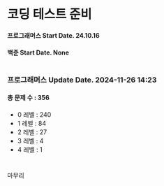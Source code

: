 # 코딩 테스트 준비

#### 프로그래머스 Start Date. 24.10.16
#### 백준 Start Date. None

# 
### 프로그래머스 Update Date. 2024-11-26 14:23
#### 총 문제 수 : 356
- 0 레벨 : 240
- 1 레벨 : 84
- 2 레벨 : 27
- 3 레벨 : 4
- 4 레벨 : 1

# 
마무리

# 
